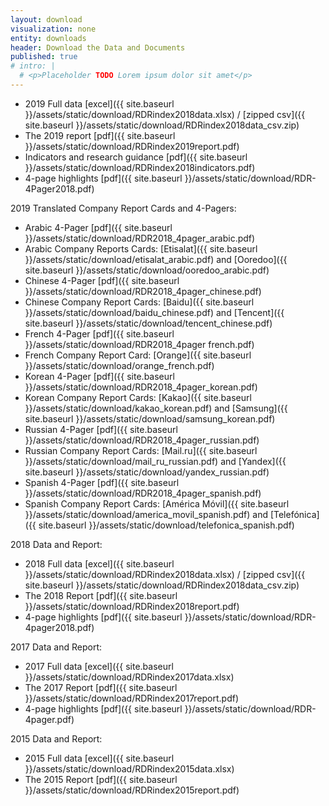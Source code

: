 ```yaml
---
layout: download
visualization: none
entity: downloads
header: Download the Data and Documents
published: true
# intro: | 
  # <p>Placeholder TODO Lorem ipsum dolor sit amet</p>
---
```


<!-- TODO: final 2019 files -->

 - 2019 Full data [excel]({{ site.baseurl }}/assets/static/download/RDRindex2018data.xlsx) / [zipped csv]({{ site.baseurl }}/assets/static/download/RDRindex2018data_csv.zip) 
 - The 2019 report [pdf]({{ site.baseurl }}/assets/static/download/RDRindex2019report.pdf)
 - Indicators and research guidance [pdf]({{ site.baseurl }}/assets/static/download/RDRindex2018indicators.pdf)
 - 4-page highlights [pdf]({{ site.baseurl }}/assets/static/download/RDR-4Pager2018.pdf)

2019 Translated Company Report Cards and 4-Pagers:

<!-- TODO: final 2019 files -->

 - Arabic 4-Pager [pdf]({{ site.baseurl }}/assets/static/download/RDR2018_4pager_arabic.pdf)
 - Arabic Company Reports Cards: [Etisalat]({{ site.baseurl }}/assets/static/download/etisalat_arabic.pdf) and [Ooredoo]({{ site.baseurl }}/assets/static/download/ooredoo_arabic.pdf)
 - Chinese 4-Pager [pdf]({{ site.baseurl }}/assets/static/download/RDR2018_4pager_chinese.pdf)
 - Chinese Company Report Cards: [Baidu]({{ site.baseurl }}/assets/static/download/baidu_chinese.pdf) and [Tencent]({{ site.baseurl }}/assets/static/download/tencent_chinese.pdf)
 - French 4-Pager [pdf]({{ site.baseurl }}/assets/static/download/RDR2018_4pager french.pdf)
 - French Company Report Card: [Orange]({{ site.baseurl }}/assets/static/download/orange_french.pdf)
 - Korean 4-Pager  [pdf]({{ site.baseurl }}/assets/static/download/RDR2018_4pager_korean.pdf)
 - Korean Company Report Cards: [Kakao]({{ site.baseurl }}/assets/static/download/kakao_korean.pdf) and [Samsung]({{ site.baseurl }}/assets/static/download/samsung_korean.pdf)
 - Russian 4-Pager [pdf]({{ site.baseurl }}/assets/static/download/RDR2018_4pager_russian.pdf)
 - Russian Company Report Cards: [Mail.ru]({{ site.baseurl }}/assets/static/download/mail_ru_russian.pdf) and [Yandex]({{ site.baseurl }}/assets/static/download/yandex_russian.pdf)
 - Spanish 4-Pager [pdf]({{ site.baseurl }}/assets/static/download/RDR2018_4pager_spanish.pdf)
 - Spanish Company Report Cards: [América Móvil]({{ site.baseurl }}/assets/static/download/america_movil_spanish.pdf) and [Telefónica]({{ site.baseurl }}/assets/static/download/telefonica_spanish.pdf)

2018 Data and Report:

 - 2018 Full data [excel]({{ site.baseurl }}/assets/static/download/RDRindex2018data.xlsx) / [zipped csv]({{ site.baseurl }}/assets/static/download/RDRindex2018data_csv.zip)
 - The 2018 Report [pdf]({{ site.baseurl }}/assets/static/download/RDRindex2018report.pdf)
 - 4-page highlights [pdf]({{ site.baseurl }}/assets/static/download/RDR-4pager2018.pdf)

2017 Data and Report:

 - 2017 Full data [excel]({{ site.baseurl }}/assets/static/download/RDRindex2017data.xlsx)
 - The 2017 Report [pdf]({{ site.baseurl }}/assets/static/download/RDRindex2017report.pdf)
 - 4-page highlights [pdf]({{ site.baseurl }}/assets/static/download/RDR-4pager.pdf)

2015 Data and Report:

 - 2015 Full data [excel]({{ site.baseurl }}/assets/static/download/RDRindex2015data.xlsx)
 - The 2015 Report [pdf]({{ site.baseurl }}/assets/static/download/RDRindex2015report.pdf)
